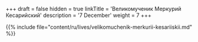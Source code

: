 +++
draft = false
hidden = true
linkTitle = 'Великомученик Меркурий Кесарийский'
description = '7 December'
weight = 7
+++

{{% include file="content/ru/lives/velikomuchenik-merkurii-kesariiskii.md" %}}
